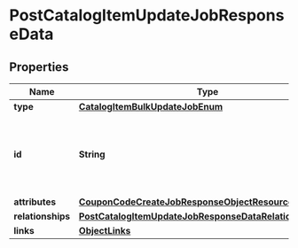 # PostCatalogItemUpdateJobResponseData

## Properties
Name | Type | Description | Notes
------------ | ------------- | ------------- | -------------
**type** | [**CatalogItemBulkUpdateJobEnum**](CatalogItemBulkUpdateJobEnum.md) |  | 
**id** | **String** | Unique identifier for retrieving the job. Generated by Klaviyo. | 
**attributes** | [**CouponCodeCreateJobResponseObjectResourceAttributes**](CouponCodeCreateJobResponseObjectResourceAttributes.md) |  | 
**relationships** | [**PostCatalogItemUpdateJobResponseDataRelationships**](PostCatalogItemUpdateJobResponseDataRelationships.md) |  |  [optional]
**links** | [**ObjectLinks**](ObjectLinks.md) |  | 
